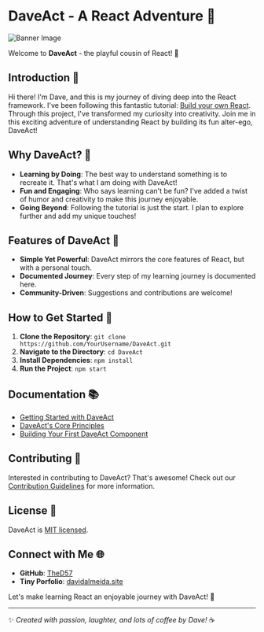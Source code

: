 # DaveAct - A React Adventure 🚀

![Banner Image](https://source.unsplash.com/featured/?coding,react) 

Welcome to **DaveAct** - the playful cousin of React! 🎉

## Introduction 🌟

Hi there! I'm Dave, and this is my journey of diving deep into the React framework. I've been following this fantastic tutorial: [Build your own React](https://pomb.us/build-your-own-react/). Through this project, I've transformed my curiosity into creativity. Join me in this exciting adventure of understanding React by building its fun alter-ego, DaveAct!

## Why DaveAct? 🤔

- **Learning by Doing**: The best way to understand something is to recreate it. That's what I am doing with DaveAct!
- **Fun and Engaging**: Who says learning can't be fun? I've added a twist of humor and creativity to make this journey enjoyable.
- **Going Beyond**: Following the tutorial is just the start. I plan to explore further and add my unique touches!

## Features of DaveAct 🌈

- **Simple Yet Powerful**: DaveAct mirrors the core features of React, but with a personal touch.
- **Documented Journey**: Every step of my learning journey is documented here.
- **Community-Driven**: Suggestions and contributions are welcome!

## How to Get Started 🚀

1. **Clone the Repository**: `git clone https://github.com/YourUsername/DaveAct.git`
2. **Navigate to the Directory**: `cd DaveAct`
3. **Install Dependencies**: `npm install`
4. **Run the Project**: `npm start`

## Documentation 📚

- [Getting Started with DaveAct](./docs/GettingStarted.md)
- [DaveAct's Core Principles](./docs/CorePrinciples.md)
- [Building Your First DaveAct Component](./docs/FirstComponent.md)

## Contributing 🤝

Interested in contributing to DaveAct? That's awesome! Check out our [Contribution Guidelines](./CONTRIBUTING.md) for more information.

## License 📄

DaveAct is [MIT licensed](./LICENSE).

## Connect with Me 🌐

- **GitHub**: [TheD57](https://github.com/TheD57)
- **Tiny Porfolio**: [davidalmeida.site](https://davidalmeida.site)

Let's make learning React an enjoyable journey with DaveAct! 🌟

---

✨ _Created with passion, laughter, and lots of coffee by Dave!_ ☕
